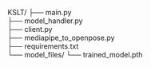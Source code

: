 KSLT/
├── main.py         
├── model_handler.py  
├── client.py          
├── mediapipe_to_openpose.py  
├── requirements.txt   
└── model_files/
    └── trained_model.pth